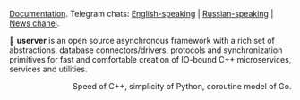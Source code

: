 [Documentation](https://userver-framework.github.io/). Telegram chats: [English-speaking](https://t.me/userver_en) | [Russian-speaking](https://t.me/userver_ru) | [News chanel](https://t.me/userver_news).

🐙 **userver** is an open source asynchronous framework with a rich set of abstractions,
database connectors/drivers, protocols and synchronization primitives for fast and
comfortable creation of IO-bound C++ microservices, services and utilities.

<p align="right">Speed of C++, simplicity of Python, coroutine model of Go.</p>
